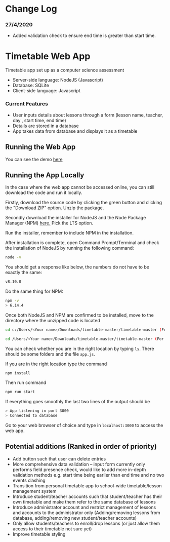 # Change Log
### 27/4/2020
- Added validation check to ensure end time is greater than start time.


# Timetable Web App
Timetable app set up as a computer science assessment
- Server-side language: NodeJS (Javascript)
- Database: SQLite
- Client-side language: Javascript

### Current Features
- User inputs details about lessons through a form (lesson name, teacher, day , start time, end time)
- Details are stored in a database 
- App takes data from database and displays it as a timetable
  
## Running the Web App
You can see the demo [here](https://intense-temple-71858.herokuapp.com/)

## Running the App Locally
In the case where the web app cannot be accessed online, you can still download the code and run it locally.

Firstly, download the source code by clicking the green button and clicking the "Download ZIP" option. Unzip the package.

Secondly download the installer for NodeJS and the Node Package Manager (NPM) [here.](https://nodejs.org/en/) Pick the LTS option.

Run the installer, remember to include NPM in the installation.

After installation is complete, open Command Prompt/Terminal and check the installation of NodeJS by running the following command:

```bash
node -v
```

You should get a response like below, the numbers do not have to be exactly the same:

```bash
v8.10.0
```

Do the same thing for NPM:

```bash
npm -v
> 6.14.4
```

Once both NodeJS and NPM are confirmed to be installed, move to the directory where the unzipped code is located

```bash
cd c:/Users/<Your name>/Downloads/timetable-master/timetable-master (For windows)

cd /Users/<Your name>/Downloads/timetable-master/timetable-master (For MacOS)
```

You can check whether you are in the right location by typing `ls`. There should be some folders and the file `app.js`.

If you are in the right location type the command

```bash
npm install
```

Then run command

```bash
npm run start
```

If everything goes smoothly the last two lines of the output should be

```bash
> App listening in port 3000
> Connected to database
```

Go to your web browser of choice and type in `localhost:3000` to access the web app.

## Potential additions (Ranked in order of priority)

- Add button such that user can delete entries
- More comprehensive data validation – input form currently only performs field presence check, would like to add more in-depth validation methods e.g. start time being earlier than end time and no two events clashing
- Transition from personal timetable app to school-wide timetable/lesson management system
- Introduce student/teacher accounts such that student/teacher has their own timetable and make them refer to the same database of lessons
- Introduce administrator account and restrict management of lessons and accounts to the administrator only (Adding/removing lessons from database, adding/removing new student/teacher accounts)
- Only allow students/teachers to enroll/drop lessons (or just allow them access to their timetable not sure yet)
- Improve timetable styling
